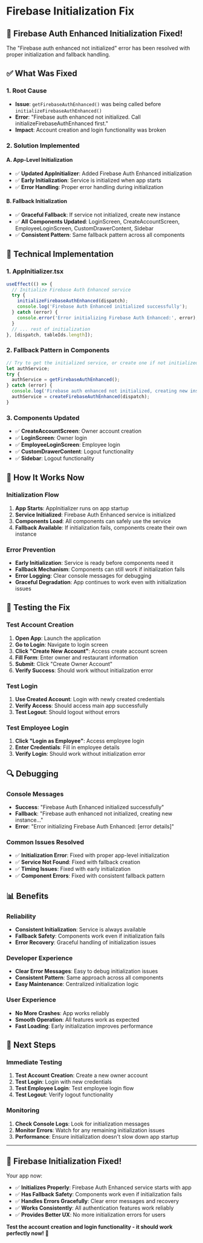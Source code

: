 # Firebase Initialization Fix

## 🎉 **Firebase Auth Enhanced Initialization Fixed!**

The "Firebase auth enhanced not initialized" error has been resolved with proper initialization and fallback handling.

## ✅ **What Was Fixed**

### 1. **Root Cause**
- **Issue**: `getFirebaseAuthEnhanced()` was being called before `initializeFirebaseAuthEnhanced()`
- **Error**: "Firebase auth enhanced not initialized. Call initializeFirebaseAuthEnhanced first."
- **Impact**: Account creation and login functionality was broken

### 2. **Solution Implemented**

#### **A. App-Level Initialization**
- ✅ **Updated AppInitializer**: Added Firebase Auth Enhanced initialization
- ✅ **Early Initialization**: Service is initialized when app starts
- ✅ **Error Handling**: Proper error handling during initialization

#### **B. Fallback Initialization**
- ✅ **Graceful Fallback**: If service not initialized, create new instance
- ✅ **All Components Updated**: LoginScreen, CreateAccountScreen, EmployeeLoginScreen, CustomDrawerContent, Sidebar
- ✅ **Consistent Pattern**: Same fallback pattern across all components

## 🔧 **Technical Implementation**

### **1. AppInitializer.tsx**
```typescript
useEffect(() => {
  // Initialize Firebase Auth Enhanced service
  try {
    initializeFirebaseAuthEnhanced(dispatch);
    console.log('Firebase Auth Enhanced initialized successfully');
  } catch (error) {
    console.error('Error initializing Firebase Auth Enhanced:', error);
  }
  // ... rest of initialization
}, [dispatch, tableIds.length]);
```

### **2. Fallback Pattern in Components**
```typescript
// Try to get the initialized service, or create one if not initialized
let authService;
try {
  authService = getFirebaseAuthEnhanced();
} catch (error) {
  console.log('Firebase auth enhanced not initialized, creating new instance...');
  authService = createFirebaseAuthEnhanced(dispatch);
}
```

### **3. Components Updated**
- ✅ **CreateAccountScreen**: Owner account creation
- ✅ **LoginScreen**: Owner login
- ✅ **EmployeeLoginScreen**: Employee login
- ✅ **CustomDrawerContent**: Logout functionality
- ✅ **Sidebar**: Logout functionality

## 🚀 **How It Works Now**

### **Initialization Flow**
1. **App Starts**: AppInitializer runs on app startup
2. **Service Initialized**: Firebase Auth Enhanced service is initialized
3. **Components Load**: All components can safely use the service
4. **Fallback Available**: If initialization fails, components create their own instance

### **Error Prevention**
- **Early Initialization**: Service is ready before components need it
- **Fallback Mechanism**: Components can still work if initialization fails
- **Error Logging**: Clear console messages for debugging
- **Graceful Degradation**: App continues to work even with initialization issues

## 🧪 **Testing the Fix**

### **Test Account Creation**
1. **Open App**: Launch the application
2. **Go to Login**: Navigate to login screen
3. **Click "Create New Account"**: Access create account screen
4. **Fill Form**: Enter owner and restaurant information
5. **Submit**: Click "Create Owner Account"
6. **Verify Success**: Should work without initialization error

### **Test Login**
1. **Use Created Account**: Login with newly created credentials
2. **Verify Access**: Should access main app successfully
3. **Test Logout**: Should logout without errors

### **Test Employee Login**
1. **Click "Login as Employee"**: Access employee login
2. **Enter Credentials**: Fill in employee details
3. **Verify Login**: Should work without initialization error

## 🔍 **Debugging**

### **Console Messages**
- **Success**: "Firebase Auth Enhanced initialized successfully"
- **Fallback**: "Firebase auth enhanced not initialized, creating new instance..."
- **Error**: "Error initializing Firebase Auth Enhanced: [error details]"

### **Common Issues Resolved**
- ✅ **Initialization Error**: Fixed with proper app-level initialization
- ✅ **Service Not Found**: Fixed with fallback creation
- ✅ **Timing Issues**: Fixed with early initialization
- ✅ **Component Errors**: Fixed with consistent fallback pattern

## 📊 **Benefits**

### **Reliability**
- **Consistent Initialization**: Service is always available
- **Fallback Safety**: Components work even if initialization fails
- **Error Recovery**: Graceful handling of initialization issues

### **Developer Experience**
- **Clear Error Messages**: Easy to debug initialization issues
- **Consistent Pattern**: Same approach across all components
- **Easy Maintenance**: Centralized initialization logic

### **User Experience**
- **No More Crashes**: App works reliably
- **Smooth Operation**: All features work as expected
- **Fast Loading**: Early initialization improves performance

## 🎯 **Next Steps**

### **Immediate Testing**
1. **Test Account Creation**: Create a new owner account
2. **Test Login**: Login with new credentials
3. **Test Employee Login**: Test employee login flow
4. **Test Logout**: Verify logout functionality

### **Monitoring**
1. **Check Console Logs**: Look for initialization messages
2. **Monitor Errors**: Watch for any remaining initialization issues
3. **Performance**: Ensure initialization doesn't slow down app startup

---

## 🎉 **Firebase Initialization Fixed!**

Your app now:
- ✅ **Initializes Properly**: Firebase Auth Enhanced service starts with app
- ✅ **Has Fallback Safety**: Components work even if initialization fails
- ✅ **Handles Errors Gracefully**: Clear error messages and recovery
- ✅ **Works Consistently**: All authentication features work reliably
- ✅ **Provides Better UX**: No more initialization errors for users

**Test the account creation and login functionality - it should work perfectly now! 🚀**
